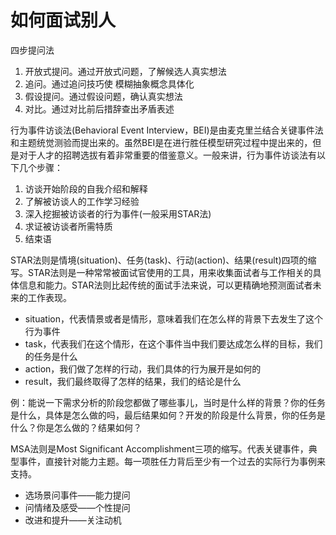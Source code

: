 # 如何面试别人

四步提问法
1. 开放式提问。通过开放式问题，了解候选人真实想法
2. 追问。通过追问技巧使 模糊抽象概念具体化
3. 假设提问。通过假设问题，确认真实想法
4. 对比。通过对比前后措辞查出矛盾表述

行为事件访谈法(Behavioral Event Interview，BEI)是由麦克里兰结合关键事件法和主题统觉测验而提出来的。虽然BEI是在进行胜任模型研究过程中提出来的，但是对于人才的招聘选拔有着非常重要的借鉴意义。一般来讲，行为事件访谈法有以下几个步骤：
1. 访谈开始阶段的自我介绍和解释
2. 了解被访谈人的工作学习经验
3. 深入挖掘被访谈者的行为事件(一般采用STAR法)
4. 求证被访谈者所需特质
5. 结束语

STAR法则是情境(situation)、任务(task)、行动(action)、结果(result)四项的缩写。STAR法则是一种常常被面试官使用的工具，用来收集面试者与工作相关的具体信息和能力。STAR法则比起传统的面试手法来说，可以更精确地预测面试者未来的工作表现。
- situation，代表情景或者是情形，意味着我们在怎么样的背景下去发生了这个行为事件
- task，代表我们在这个情形，在这个事件当中我们要达成怎么样的目标，我们的任务是什么
- action，我们做了怎样的行动，我们具体的行为展开是如何的
- result，我们最终取得了怎样的结果，我们的结论是什么

例：能说一下需求分析的阶段您都做了哪些事儿，当时是什么样的背景？你的任务是什么，具体是怎么做的吗，最后结果如何？开发的阶段是什么背景，你的任务是什么？你是怎么做的？结果如何？

MSA法则是Most Significant Accomplishment三项的缩写。代表关键事件，典型事件，直接针对能力主题。每一项胜任力背后至少有一个过去的实际行为事例来支持。
- 选场景问事件——能力提问
- 问情绪及感受——个性提问
- 改进和提升——关注动机
